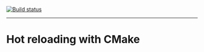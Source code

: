 <!-- badges: start -->
[![Build status](https://github.com/M-Fatah/hot_reloading_with_cmake/workflows/CI/badge.svg)](https://github.com/M-Fatah/hot_reloading_with_cmake/actions?workflow=CI)
<!-- badges: end -->
---
# Hot reloading with CMake
